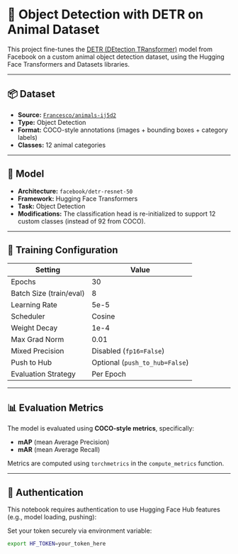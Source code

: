 # 🦁 Object Detection with DETR on Animal Dataset

This project fine-tunes the [DETR (DEtection TRansformer)](https://arxiv.org/abs/2005.12872) model from Facebook on a custom animal object detection dataset, using the Hugging Face Transformers and Datasets libraries.

---

## 📦 Dataset

- **Source:** [`Francesco/animals-ij5d2`](https://huggingface.co/datasets/Francesco/animals-ij5d2)
- **Type:** Object Detection
- **Format:** COCO-style annotations (images + bounding boxes + category labels)
- **Classes:** 12 animal categories

---

## 🧠 Model

- **Architecture:** `facebook/detr-resnet-50`
- **Framework:** Hugging Face Transformers
- **Task:** Object Detection
- **Modifications:** The classification head is re-initialized to support 12 custom classes (instead of 92 from COCO).

---

## 🔧 Training Configuration

| Setting                     | Value         |
|----------------------------|---------------|
| Epochs                     | 30            |
| Batch Size (train/eval)    | 8             |
| Learning Rate              | 5e-5          |
| Scheduler                  | Cosine        |
| Weight Decay               | 1e-4          |
| Max Grad Norm              | 0.01          |
| Mixed Precision            | Disabled (`fp16=False`) |
| Push to Hub                | Optional (`push_to_hub=False`) |
| Evaluation Strategy        | Per Epoch     |

---

## 📊 Evaluation Metrics

The model is evaluated using **COCO-style metrics**, specifically:

- **mAP** (mean Average Precision)
- **mAR** (mean Average Recall)

Metrics are computed using `torchmetrics` in the `compute_metrics` function.

---

## 🔐 Authentication

This notebook requires authentication to use Hugging Face Hub features (e.g., model loading, pushing):

Set your token securely via environment variable:

```bash
export HF_TOKEN=your_token_here
